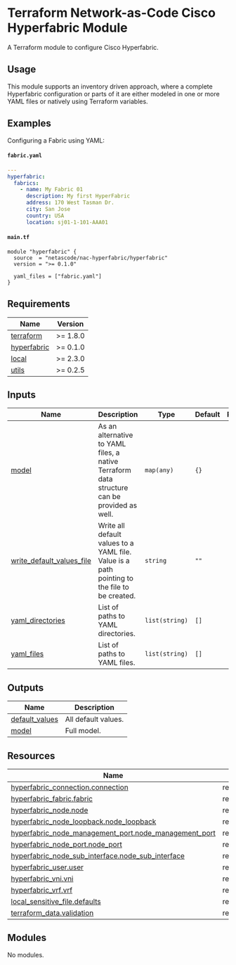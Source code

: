 <!-- BEGIN_TF_DOCS -->
# Terraform Network-as-Code Cisco Hyperfabric Module

A Terraform module to configure Cisco Hyperfabric.

## Usage

This module supports an inventory driven approach, where a complete Hyperfabric configuration or parts of it are either modeled in one or more YAML files or natively using Terraform variables.

## Examples

Configuring a Fabric using YAML:

#### `fabric.yaml`

```yaml
---
hyperfabric:
  fabrics:
    - name: My Fabric 01
      description: My first HyperFabric
      address: 170 West Tasman Dr.
      city: San Jose
      country: USA
      location: sj01-1-101-AAA01
```

#### `main.tf`

```hcl
module "hyperfabric" {
  source  = "netascode/nac-hyperfabric/hyperfabric"
  version = ">= 0.1.0"

  yaml_files = ["fabric.yaml"]
}
```

## Requirements

| Name | Version |
|------|---------|
| <a name="requirement_terraform"></a> [terraform](#requirement\_terraform) | >= 1.8.0 |
| <a name="requirement_hyperfabric"></a> [hyperfabric](#requirement\_hyperfabric) | >= 0.1.0 |
| <a name="requirement_local"></a> [local](#requirement\_local) | >= 2.3.0 |
| <a name="requirement_utils"></a> [utils](#requirement\_utils) | >= 0.2.5 |
## Inputs

| Name | Description | Type | Default | Required |
|------|-------------|------|---------|:--------:|
| <a name="input_model"></a> [model](#input\_model) | As an alternative to YAML files, a native Terraform data structure can be provided as well. | `map(any)` | `{}` | no |
| <a name="input_write_default_values_file"></a> [write\_default\_values\_file](#input\_write\_default\_values\_file) | Write all default values to a YAML file. Value is a path pointing to the file to be created. | `string` | `""` | no |
| <a name="input_yaml_directories"></a> [yaml\_directories](#input\_yaml\_directories) | List of paths to YAML directories. | `list(string)` | `[]` | no |
| <a name="input_yaml_files"></a> [yaml\_files](#input\_yaml\_files) | List of paths to YAML files. | `list(string)` | `[]` | no |
## Outputs

| Name | Description |
|------|-------------|
| <a name="output_default_values"></a> [default\_values](#output\_default\_values) | All default values. |
| <a name="output_model"></a> [model](#output\_model) | Full model. |
## Resources

| Name | Type |
|------|------|
| [hyperfabric_connection.connection](https://registry.terraform.io/providers/cisco-open/hyperfabric/latest/docs/resources/connection) | resource |
| [hyperfabric_fabric.fabric](https://registry.terraform.io/providers/cisco-open/hyperfabric/latest/docs/resources/fabric) | resource |
| [hyperfabric_node.node](https://registry.terraform.io/providers/cisco-open/hyperfabric/latest/docs/resources/node) | resource |
| [hyperfabric_node_loopback.node_loopback](https://registry.terraform.io/providers/cisco-open/hyperfabric/latest/docs/resources/node_loopback) | resource |
| [hyperfabric_node_management_port.node_management_port](https://registry.terraform.io/providers/cisco-open/hyperfabric/latest/docs/resources/node_management_port) | resource |
| [hyperfabric_node_port.node_port](https://registry.terraform.io/providers/cisco-open/hyperfabric/latest/docs/resources/node_port) | resource |
| [hyperfabric_node_sub_interface.node_sub_interface](https://registry.terraform.io/providers/cisco-open/hyperfabric/latest/docs/resources/node_sub_interface) | resource |
| [hyperfabric_user.user](https://registry.terraform.io/providers/cisco-open/hyperfabric/latest/docs/resources/user) | resource |
| [hyperfabric_vni.vni](https://registry.terraform.io/providers/cisco-open/hyperfabric/latest/docs/resources/vni) | resource |
| [hyperfabric_vrf.vrf](https://registry.terraform.io/providers/cisco-open/hyperfabric/latest/docs/resources/vrf) | resource |
| [local_sensitive_file.defaults](https://registry.terraform.io/providers/hashicorp/local/latest/docs/resources/sensitive_file) | resource |
| [terraform_data.validation](https://registry.terraform.io/providers/hashicorp/terraform/latest/docs/resources/data) | resource |
## Modules

No modules.
<!-- END_TF_DOCS -->